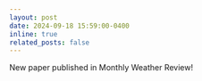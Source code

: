 ```yaml
---
layout: post
date: 2024-09-18 15:59:00-0400
inline: true
related_posts: false
---
```


New paper published in Monthly Weather Review!
